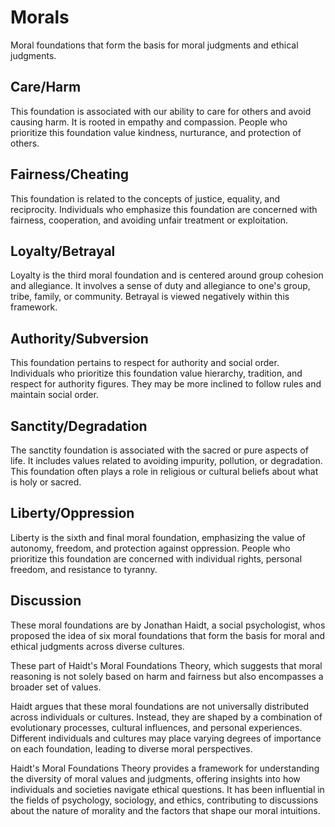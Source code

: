 # Morals

Moral foundations that form the basis for moral judgments and ethical judgments.

## Care/Harm

This foundation is associated with our ability to care for others and avoid causing harm. It is rooted in empathy and compassion. People who prioritize this foundation value kindness, nurturance, and protection of others.

## Fairness/Cheating

This foundation is related to the concepts of justice, equality, and reciprocity. Individuals who emphasize this foundation are concerned with fairness, cooperation, and avoiding unfair treatment or exploitation.

## Loyalty/Betrayal

Loyalty is the third moral foundation and is centered around group cohesion and allegiance. It involves a sense of duty and allegiance to one's group, tribe, family, or community. Betrayal is viewed negatively within this framework.

## Authority/Subversion

This foundation pertains to respect for authority and social order. Individuals who prioritize this foundation value hierarchy, tradition, and respect for authority figures. They may be more inclined to follow rules and maintain social order.

## Sanctity/Degradation

The sanctity foundation is associated with the sacred or pure aspects of life. It includes values related to avoiding impurity, pollution, or degradation. This foundation often plays a role in religious or cultural beliefs about what is holy or sacred.

## Liberty/Oppression

Liberty is the sixth and final moral foundation, emphasizing the value of autonomy, freedom, and protection against oppression. People who prioritize this foundation are concerned with individual rights, personal freedom, and resistance to tyranny.

## Discussion

These moral foundations are by Jonathan Haidt, a social psychologist, whos proposed the idea of six moral foundations that form the basis for moral and ethical judgments across diverse cultures. 

These part of Haidt's Moral Foundations Theory, which suggests that moral reasoning is not solely based on harm and fairness but also encompasses a broader set of values. 

Haidt argues that these moral foundations are not universally distributed across individuals or cultures. Instead, they are shaped by a combination of evolutionary processes, cultural influences, and personal experiences. Different individuals and cultures may place varying degrees of importance on each foundation, leading to diverse moral perspectives.

Haidt's Moral Foundations Theory provides a framework for understanding the diversity of moral values and judgments, offering insights into how individuals and societies navigate ethical questions. It has been influential in the fields of psychology, sociology, and ethics, contributing to discussions about the nature of morality and the factors that shape our moral intuitions.
